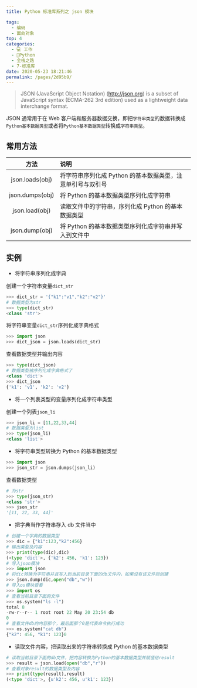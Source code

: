 ```yaml
---
title: Python 标准库系列之 json 模块

tags: 
  - 编码
  - 面向对象
top: 4
categories: 
  - 💻 工作
  - 🐍Python
  - 全栈之路
  - 7-标准库
date: 2020-05-23 18:21:46
permalink: /pages/2d95b9/
---
```

> JSON (JavaScript Object Notation) (http://json.org)
        is a subset of JavaScript syntax (ECMA-262 3rd edition) used as a lightweight data interchange format.

JSON 通常用于在 Web 客户端和服务器数据交换，即把`字符串类型`的数据转换成`Python基本数据类型`或者将`Python基本数据类型`转换成`字符串类型`。

## 常用方法

|方法|说明|
|:--:|:--|
|json.loads(obj)|将字符串序列化成 Python 的基本数据类型，注意单引号与双引号|
|json.dumps(obj)|将 Python 的基本数据类型序列化成字符串|
|json.load(obj)|读取文件中的字符串，序列化成 Python 的基本数据类型|
|json.dump(obj)|将 Python 的基本数据类型序列化成字符串并写入到文件中|

## 实例

- 将字符串序列化成字典

创建一个字符串变量`dict_str`
```python
>>> dict_str = '{"k1":"v1","k2":"v2"}'
# 数据类型为str
>>> type(dict_str)
<class 'str'>
```

将字符串变量`dict_str`序列化成字典格式
```python
>>> import json
>>> dict_json = json.loads(dict_str)
```

查看数据类型并输出内容

```python
>>> type(dict_json)
# 数据类型被序列化成字典格式了
<class 'dict'>
>>> dict_json
{'k1': 'v1', 'k2': 'v2'}
```

- 将一个列表类型的变量序列化成字符串类型

创建一个列表`json_li`

```python
>>> json_li = [11,22,33,44]  
# 数据类型为list
>>> type(json_li)
<class 'list'>
```

- 将字符串类型转换为 Python 的基本数据类型

```python
>>> import json
>>> json_str = json.dumps(json_li)
```

查看数据类型

```python
# 为str
>>> type(json_str)
<class 'str'>
>>> json_str
'[11, 22, 33, 44]'
```

- 把字典当作字符串存入 db 文件当中

```python
# 创建一个字典的数据类型
>>> dic = {"k1":123,"k2":456}
# 输出类型及内容
>>> print(type(dic),dic)
(<type 'dict'>, {'k2': 456, 'k1': 123})
# 导入json模块
>>> import json
# 将dic转换为字符串并且写入到当前目录下面的db文件内，如果没有该文件则创建
>>> json.dump(dic,open("db","w"))
# 导入os模块查看
>>> import os
# 查看当前目录下面的文件
>>> os.system("ls -l")
total 8
-rw-r--r-- 1 root root 22 May 20 23:54 db
0
# 查看文件db的内容那个，最后面那个0是代表命令执行成功
>>> os.system("cat db")
{"k2": 456, "k1": 123}0
```

- 读取文件内容，把读取出来的字符串转换成 Python 的基本数据类型

```python
# 读取当前目录下面的db文件，把内容转换为Python的基本数据类型并赋值给result
>>> result = json.load(open("db","r"))
# 查看对象result的数据类型及内容
>>> print(type(result),result)
(<type 'dict'>, {u'k2': 456, u'k1': 123})
```